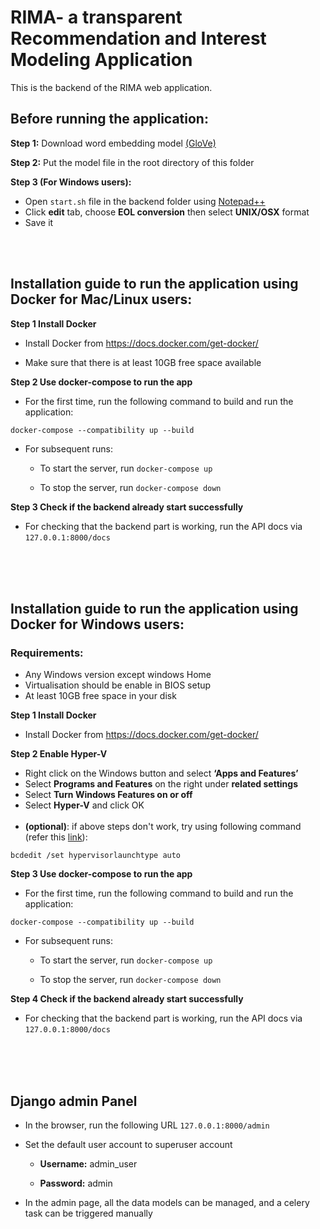 # RIMA- a transparent Recommendation and Interest Modeling Application
This is the backend of the RIMA web application.

## Before running the application:

**Step 1:**  Download word embedding model [(GloVe)](https://drive.google.com/file/d/1FfQgEjR6q1NyFsD_-kOdBCHMXB2QmNxN/view?usp=sharing) 

**Step 2:** Put the model file in the root directory of this folder

**Step 3 (For Windows users):** 
- Open `start.sh` file in the backend folder using [Notepad++](https://notepad-plus-plus.org/) 
- Click **edit** tab, choose **EOL conversion** then select **UNIX/OSX** format
- Save it 

<br>
<br>

## Installation guide to run the application using Docker for **Mac/Linux** users:

**Step 1 Install Docker**

- Install Docker from https://docs.docker.com/get-docker/

- Make sure that there is at least 10GB free space available


**Step 2 Use docker-compose to run the app**

- For the first time, run the following command to build and run the application:

```
docker-compose --compatibility up --build
```
- For subsequent runs:

    - To start the server, run `docker-compose up`

    - To stop the server,  run `docker-compose down`

**Step 3 Check if the backend already start successfully**

- For checking that the backend part is working, run the API docs via `127.0.0.1:8000/docs`

<br>
<br>
<br>

## Installation guide to run the application using Docker for **Windows** users:

### Requirements: 
- Any Windows version except windows Home
- Virtualisation should be enable in BIOS setup
- At least 10GB free space in your disk

**Step 1 Install Docker**

- Install Docker from https://docs.docker.com/get-docker/


**Step 2 Enable Hyper-V**

- Right click on the Windows button and select **‘Apps and Features’**
- Select **Programs and Features** on the right under **related settings**
- Select **Turn Windows Features on or off**
- Select **Hyper-V** and click OK
<br> <br>
- **(optional)**: if above steps don't work, try using following command (refer this [link](https://stackoverflow.com/questions/39684974/docker-for-windows-error-hardware-assisted-virtualization-and-data-execution-p)):
```
bcdedit /set hypervisorlaunchtype auto
```



**Step 3 Use docker-compose to run the app**

- For the first time, run the following command to build and run the application:

```
docker-compose --compatibility up --build
```
- For subsequent runs:

    - To start the server, run `docker-compose up`

    - To stop the server, run `docker-compose down`

**Step 4 Check if the backend already start successfully**

- For checking that the backend part is working, run the API docs via `127.0.0.1:8000/docs`

<br>
<br>
<br>

## Django admin Panel

- In the browser, run the following URL `127.0.0.1:8000/admin`  
- Set the default user account to superuser account

    - **Username:** admin_user

    - **Password:** admin

- In the admin page, all the data models can be managed, and a celery task can be triggered manually 


